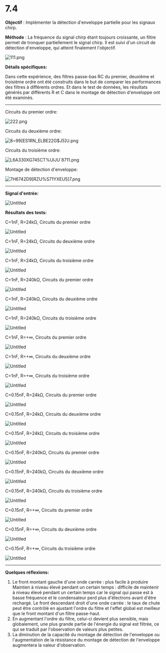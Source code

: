 # 7.4

**Objectif** : Implémenter la détection d'enveloppe partielle pour les signaux chirp.

**Méthode** : La fréquence du signal chirp étant toujours croissante, un filtre permet de tronquer partiellement le signal chirp. Il est suivi d'un circuit de détection d'enveloppe, qui atteint finalement l'objectif.

![111.png](7%204%20674c023a6c0648f0addb10a3a8775e30/111.png)

**Détails spécifiques:**

Dans cette expérience, des filtres passe-bas RC du premier, deuxième et troisième ordre ont été construits dans le but de comparer les performances des filtres à différents ordres.
Et dans le test de données, les résultats générés par différents R et C dans le montage de détection d'enveloppe ont été examinés.

---

Circuits du premier ordre:

![222.png](7%204%20674c023a6c0648f0addb10a3a8775e30/222.png)

Circuits du deuxième ordre:

![8~99[ES1RN_ELBE22G$J5]U.png](7%204%20674c023a6c0648f0addb10a3a8775e30/899ES1RN_ELBE22GJ5U.png)

Circuits du troisième ordre:

![L6A330XG745CT%UIJU`8711.png](7%204%20674c023a6c0648f0addb10a3a8775e30/L6A330XG745CTUIJU8711.png)

Montage de détection d'enveloppe:

![7H6742D9[RZU%S71YXEU5]7.png](7%204%20674c023a6c0648f0addb10a3a8775e30/7H6742D9RZUS71YXEU57.png)

---

**Signal d'entrée:**

![Untitled](7%204%20674c023a6c0648f0addb10a3a8775e30/Untitled.png)

**Résultats des tests:**

C=1nF, R=24kΩ, Circuits du premier ordre

![Untitled](7%204%20674c023a6c0648f0addb10a3a8775e30/Untitled%201.png)

C=1nF, R=24kΩ, Circuits du deuxième ordre

![Untitled](7%204%20674c023a6c0648f0addb10a3a8775e30/Untitled%202.png)

C=1nF, R=24kΩ, Circuits du troisième ordre

![Untitled](7%204%20674c023a6c0648f0addb10a3a8775e30/Untitled%203.png)

C=1nF, R=240kΩ, Circuits du premier ordre

![Untitled](7%204%20674c023a6c0648f0addb10a3a8775e30/Untitled%204.png)

C=1nF, R=240kΩ, Circuits du deuxième ordre

![Untitled](7%204%20674c023a6c0648f0addb10a3a8775e30/Untitled%205.png)

C=1nF, R=240kΩ, Circuits du troisième ordre

![Untitled](7%204%20674c023a6c0648f0addb10a3a8775e30/Untitled%206.png)

C=1nF, R=+∞, Circuits du premier ordre

![Untitled](7%204%20674c023a6c0648f0addb10a3a8775e30/Untitled%207.png)

C=1nF, R=+∞, Circuits du deuxième ordre

![Untitled](7%204%20674c023a6c0648f0addb10a3a8775e30/Untitled%208.png)

C=1nF, R=+∞, Circuits du troisième ordre

![Untitled](7%204%20674c023a6c0648f0addb10a3a8775e30/Untitled%209.png)

C=0.15nF, R=24kΩ, Circuits du premier ordre

![Untitled](7%204%20674c023a6c0648f0addb10a3a8775e30/Untitled%2010.png)

C=0.15nF, R=24kΩ, Circuits du deuxième ordre

![Untitled](7%204%20674c023a6c0648f0addb10a3a8775e30/Untitled%2011.png)

C=0.15nF, R=24kΩ, Circuits du troisième ordre

![Untitled](7%204%20674c023a6c0648f0addb10a3a8775e30/Untitled%2012.png)

C=0.15nF, R=240kΩ, Circuits du premier ordre

![Untitled](7%204%20674c023a6c0648f0addb10a3a8775e30/Untitled%2013.png)

C=0.15nF, R=240kΩ, Circuits du deuxième ordre

![Untitled](7%204%20674c023a6c0648f0addb10a3a8775e30/Untitled%2014.png)

C=0.15nF, R=240kΩ, Circuits du troisième ordre

![Untitled](7%204%20674c023a6c0648f0addb10a3a8775e30/Untitled%2015.png)

C=0.15nF, R=+∞, Circuits du premier ordre

![Untitled](7%204%20674c023a6c0648f0addb10a3a8775e30/Untitled%2016.png)

C=0.15nF, R=+∞, Circuits du deuxième ordre

![Untitled](7%204%20674c023a6c0648f0addb10a3a8775e30/Untitled%2017.png)

C=0.15nF, R=+∞, Circuits du troisième ordre

![Untitled](7%204%20674c023a6c0648f0addb10a3a8775e30/Untitled%2018.png)

---

**Quelques réflexions:**

1. Le front montant gauche d'une onde carrée : plus facile à produire
Maintien à niveau élevé pendant un certain temps : difficile de maintenir à niveau élevé pendant un certain temps car le signal qui passe est à basse fréquence et le condensateur perd plus d'électrons avant d'être rechargé.
Le front descendant droit d'une onde carrée : le taux de chute peut être contrôlé en ajustant l'ordre du filtre et l'effet global est meilleur que le front montant d'un filtre passe-haut.
2. En augmentant l'ordre du filtre, celui-ci devient plus sensible, mais globalement, une plus grande partie de l'énergie du signal est filtrée, ce qui se traduit par l'observation de valeurs plus petites.
3. La diminution de la capacité du montage de détection de l'enveloppe ou l'augmentation de la résistance du montage de détection de l'enveloppe augmentera la valeur d'observation.
